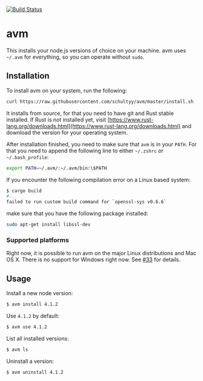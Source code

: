 [![Build Status](https://travis-ci.org/schultyy/avm.svg)](https://travis-ci.org/schultyy/avm)

# avm

This installs your node.js versions of choice on your machine. avm uses `~/.avm` for everything, so you can operate without `sudo`.

## Installation

To install avm on your system, run the following:

```bash
curl https://raw.githubusercontent.com/schultyy/avm/master/install.sh | bash
```

It installs from source, for that you need to have git and Rust stable installed.
If Rust is not installed yet, visit [https://www.rust-lang.org/downloads.html](https://www.rust-lang.org/downloads.html) and download
the version for your operating system.

After installation finished, you need to make sure that `avm` is in your `PATH`. For that you need to append the following line to either `~/.zshrc` or `~/.bash_profile`:

```bash
export PATH=~/.avm/:~/.avm/bin:\$PATH
```

If you encounter the following compilation error on a Linux based system:

```bash
$ cargo build
#...
failed to run custom build command for `openssl-sys v0.6.6`
```

make sure that you have the following package installed:

```bash
sudo apt-get install libssl-dev
```

### Supported platforms

Right now, it is possible to run avm on the major Linux distributions and Mac OS X. There is no support for Windows right now. See [#33](https://github.com/schultyy/avm/issues/33) for details.

## Usage

Install a new node version:

```bash
$ avm install 4.1.2
```

Use `4.1.2` by default:
```bash
$ avm use 4.1.2
```

List all installed versions:

```bash
$ avm ls
```

Uninstall a version:

```bash
$ avm uninstall 4.1.2
```
